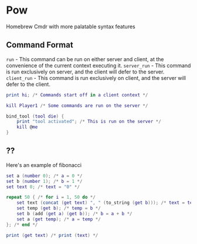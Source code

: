 # Pow
Homebrew Cmdr with more palatable syntax features

## Command Format
`run` - This command can be run on either server and client, at the convenience of the current context executing it.
`server_run` - This command is run exclusively on server, and the client will defer to the server.
`client_run` - This command is run exclusively on client, and the server will defer to the client.

```lua
print hi; /* Commands start off in a client context */
```

```lua
kill Player1 /* Some commands are run on the server */
```

```lua
bind_tool (tool die) {
    print "tool activated"; /* This is run on the server */
    kill @me
}
```

## ??
Here's an example of fibonacci
```lua
set a (number 0); /* a = 0 */
set b (number 1); /* b = 1 */
set text 0; /* text = "0" */

repeat 50 { /* for i = 1, 50 do */
    set text (concat (get text) ", " (to_string (get b))); /* text = text .. ", " .. tostring(b) */
    set temp (get b); /* temp = b */
    set b (add (get a) (get b)); /* b = a + b */
    set a (get temp); /* a = temp */
}; /* end */

print (get text) /* print (text) */
```

